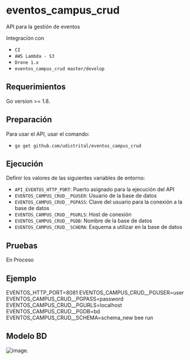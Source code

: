 # eventos_campus_crud
API para la gestión de eventos

Integración con

 - `CI`
 - `AWS Lambda - S3`
 - `Drone 1.x`
 - `eventos_campus_crud master/develop`

## Requerimientos
Go version >= 1.8.

## Preparación
Para usar el API, usar el comando:

 - `go get github.com/udistrital/eventos_campus_crud`

## Ejecución
Definir los valores de las siguientes variables de entorno:

 - `API_EVENTOS_HTTP_PORT`: Puerto asignado para la ejecución del API
 - `EVENTOS_CAMPUS_CRUD__PGUSER`: Usuario de la base de datos
 - `EVENTOS_CAMPUS_CRUD__PGPASS`: Clave del usuario para la conexión a la base de datos  
 - `EVENTOS_CAMPUS_CRUD__PGURLS`: Host de conexión
 - `EVENTOS_CAMPUS_CRUD__PGDB`: Nombre de la base de datos
 - `EVENTOS_CAMPUS_CRUD__SCHEMA`: Esquema a utilizar en la base de datos
 
## Pruebas
En Proceso

## Ejemplo
EVENTOS_HTTP_PORT=8081 EVENTOS_CAMPUS_CRUD__PGUSER=user EVENTOS_CAMPUS_CRUD__PGPASS=password EVENTOS_CAMPUS_CRUD__PGURLS=localhost EVENTOS_CAMPUS_CRUD__PGDB=bd EVENTOS_CAMPUS_CRUD__SCHEMA=schema_new bee run

## Modelo BD
![image](https://github.com/udistrital/eventos_campus_crud/blob/develop/modelo_eventos_crud.png).
